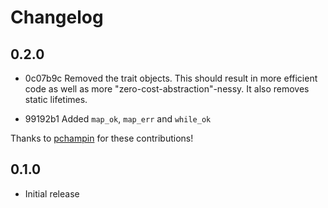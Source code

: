 # Changelog

## 0.2.0

* 0c07b9c Removed the trait objects. This should result in more efficient code
  as well as more "zero-cost-abstraction"-nessy.
  It also removes static lifetimes.

* 99192b1 Added `map_ok`, `map_err` and `while_ok`

Thanks to [pchampin](https://github.com/pchampin) for these contributions!


## 0.1.0

* Initial release

